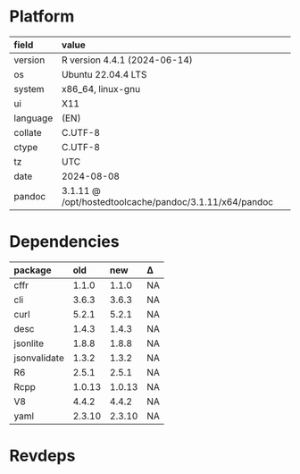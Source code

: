 # Platform

|field    |value                                                  |
|:--------|:------------------------------------------------------|
|version  |R version 4.4.1 (2024-06-14)                           |
|os       |Ubuntu 22.04.4 LTS                                     |
|system   |x86_64, linux-gnu                                      |
|ui       |X11                                                    |
|language |(EN)                                                   |
|collate  |C.UTF-8                                                |
|ctype    |C.UTF-8                                                |
|tz       |UTC                                                    |
|date     |2024-08-08                                             |
|pandoc   |3.1.11 @ /opt/hostedtoolcache/pandoc/3.1.11/x64/pandoc |

# Dependencies

|package      |old    |new    |Δ  |
|:------------|:------|:------|:--|
|cffr         |1.1.0  |1.1.0  |NA |
|cli          |3.6.3  |3.6.3  |NA |
|curl         |5.2.1  |5.2.1  |NA |
|desc         |1.4.3  |1.4.3  |NA |
|jsonlite     |1.8.8  |1.8.8  |NA |
|jsonvalidate |1.3.2  |1.3.2  |NA |
|R6           |2.5.1  |2.5.1  |NA |
|Rcpp         |1.0.13 |1.0.13 |NA |
|V8           |4.4.2  |4.4.2  |NA |
|yaml         |2.3.10 |2.3.10 |NA |

# Revdeps


